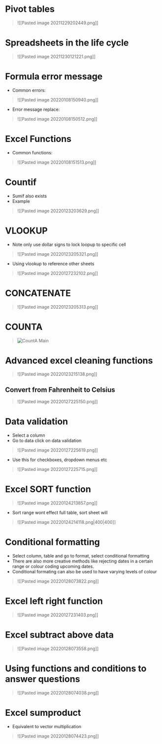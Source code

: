 # Pivot tables
>![[Pasted image 20211229202449.png]]

# Spreadsheets in the life cycle
>![[Pasted image 20211230121221.png]]

# Formula error message
- Common errors:
>![[Pasted image 20220108150940.png]]
- Error message replace:
>![[Pasted image 20220108150512.png]]

# Excel Functions
- Common functions:
>![[Pasted image 20220108151513.png]]

# Countif 
- Sumif also exists
- Example
>![[Pasted image 20220123203629.png]]

# VLOOKUP
- Note only use dollar signs to lock loopup to specific cell
>![[Pasted image 20220123205321.png]]
- Using vlookup to reference other sheets
>![[Pasted image 20220127232102.png]]

# CONCATENATE
>![[Pasted image 20220123205313.png]]

# COUNTA
>![CountA Main](https://www.automateexcel.com/excel/wp-content/uploads/1970/01/CountA-Main.png)

# Advanced excel cleaning functions
>![[Pasted image 20220123215138.png]]
## Convert from Fahrenheit to Celsius
>![[Pasted image 20220127225150.png]]

# Data validation
- Select a column
- Go to data click on data validation
> ![[Pasted image 20220127225619.png]]
- Use this for checkboxes, dropdown menus etc
>![[Pasted image 20220127225715.png]]
# Excel SORT function
>![[Pasted image 20220124213857.png]]
- Sort range wont effect full table, sort sheet will
>![[Pasted image 20220124214118.png|400|400]]

# Conditional formatting
- Select column, table and go to format, select conditional formatting
- There are also more creative methods like rejecting dates in a certain range or colour coding upcoming dates.
- Conditional formating can also be used to have varying levels of colour 
>![[Pasted image 20220128073822.png]]

# Excel left right function
>![[Pasted image 20220127231403.png]]

# Excel subtract above data
>![[Pasted image 20220128073558.png]]

# Using functions and conditions to answer questions
>![[Pasted image 20220128074038.png]]

# Excel sumproduct
- Equivalent to vector multiplication
>![[Pasted image 20220128074423.png]] 